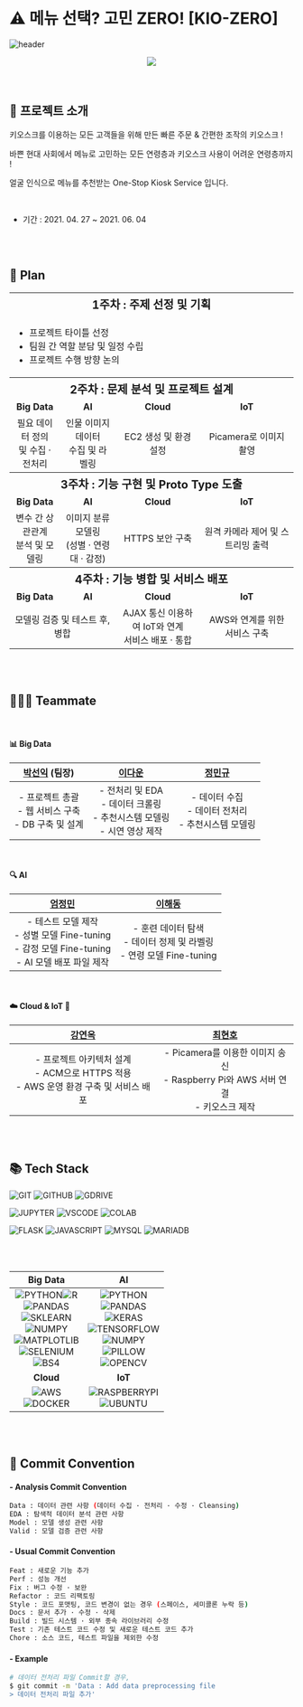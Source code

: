 # :warning: 메뉴 선택? 고민 ZERO! [KIO-ZERO]

![header](https://capsule-render.vercel.app/api?type=waving&color=FFD159&height=250&text=[KIO-ZERO]%20Project&&fontAlignY=45&desc=Multi%20Campus&Desc&descAlignY=25&descAlign=22)

<div align="center">
  <img src="https://user-images.githubusercontent.com/76501345/120985259-68bb1b00-c7b6-11eb-857c-f506df30dfb6.png">
</div>

<br>

<br>

## :pushpin: 프로젝트 소개

키오스크를 이용하는 모든 고객들을 위해 만든 빠른 주문 & 간편한 조작의 키오스크 !

바쁜 현대 사회에서 메뉴로 고민하는 모든 연령층과 키오스크 사용이 어려운 연령층까지 !

얼굴 인식으로 메뉴를 추천받는 One-Stop Kiosk Service 입니다.

<br>

- 기간 : 2021. 04. 27 ~ 2021. 06. 04

<br>

<br>

## :date: Plan

<table>
  <tr align="center">
    <th colspan="4"; style="font-size:20px";>1주차 : 주제 선정 및 기획</th>
  </tr>
  <tr>
    <td colspan="4">
    	<ul>
        <li>프로젝트 타이틀 선정</li>
        <li>팀원 간 역할 분담 및 일정 수립</li>
        <li>프로젝트 수행 방향 논의</li>
      </ul>
    </td>
  </tr>
  <tr align="center"; style="font-size:20px";>
    <th colspan="4">2주차 : 문제 분석 및 프로젝트 설계</th>
  </tr>
   <tr align="center"; style="font-weight:bold";>
    <td>Big Data</td>
    <td>AI</td>
    <td>Cloud</td>
    <td>IoT</td>
  </tr>
  <tr align="center">
    <td>필요 데이터 정의<br>및 수집 · 전처리</td>
    <td>인물 이미지 데이터<br>수집 및 라벨링</td>
    <td>EC2 생성 및 환경 설정</td>
    <td>Picamera로 이미지 촬영</td>
  </tr>
  <tr align="center"; style="font-size:20px";>
    <th colspan="4">3주차 : 기능 구현 및 Proto Type 도출</th>
  </tr>
   <tr align="center"; style="font-weight:bold";>
    <td>Big Data</td>
    <td>AI</td>
    <td>Cloud</td>
    <td>IoT</td>
  </tr>
  <tr align="center">
    <td>변수 간 상관관계<br>분석 및 모델링</td>
    <td>이미지 분류 모델링<br>(성별 · 연령대 · 감정)</td>
    <td>HTTPS 보안 구축</td>
    <td>원격 카메라 제어 및 스트리밍 출력</td>
  </tr>
  <tr align="center"; style="font-size:20px";>
    <th colspan="4">4주차 : 기능 병합 및 서비스 배포</th>
  </tr>
  <tr align="center"; style="font-weight:bold"; >
    <td>Big Data</td>
    <td>AI</td>
    <td>Cloud</td>
    <td>IoT</td>
  </tr>
  <tr align="center">
    <td colspan="2">모델링 검증 및 테스트 후, 병합</td>
    <td>AJAX 통신 이용하여 IoT와 연계<br>서비스 배포 · 통합</td>
    <td>AWS와 연계를 위한 서비스 구축</td>
  </tr>
</table>

<br>

<br>

## :family_man_woman_girl: Teammate

<br>

#### :bar_chart:  ​Big Data

|      [박선익](https://github.com/parksimis) (팀장)       |            [이다운](https://github.com/leedawoon)            |          [정민규](https://github.com/topdury)           |
| :------------------------------------------------------: | :----------------------------------------------------------: | :-----------------------------------------------------: |
| - 프로젝트 총괄<br>- 웹 서비스 구축<br>- DB 구축 및 설계 | - 전처리 및 EDA<br>- 데이터 크롤링<br>- 추천시스템 모델링<br>- 시연 영상 제작 | - 데이터 수집<br>- 데이터 전처리<br>- 추천시스템 모델링 |

<br>

#### :mag: AI

|           [엄정민](https://github.com/jungmin0710)           |           [이해동](https://github.com/leegongja07)           |
| :----------------------------------------------------------: | :----------------------------------------------------------: |
| - 테스트 모델 제작<br>- 성별 모델 Fine-tuning<br>- 감정 모델 Fine-tuning<br>- AI 모델 배포 파일 제작 | - 훈련 데이터 탐색<br>- 데이터 정제 및 라벨링<br>- 연령 모델 Fine-tuning |

<br>

#### :cloud: Cloud & IoT :nut_and_bolt:

|           [강연옥](https://github.com/janine-kang)           |             [최현호](https://github.com/choihhh)             |
| :----------------------------------------------------------: | :----------------------------------------------------------: |
| - 프로젝트 아키텍처 설계<br>- ACM으로 HTTPS 적용<br>- AWS 운영 환경 구축 및 서비스 배포 | - Picamera를 이용한 이미지 송신<br>- Raspberry Pi와 AWS 서버 연결<br>- 키오스크 제작 |

<br>

<br>

## :books:  ​Tech Stack

![GIT](https://img.shields.io/badge/Git-gray?style=plastic&logo=git) ![GITHUB](https://img.shields.io/badge/GitHub-gray?style=plastic&logo=github) ![GDRIVE](https://img.shields.io/badge/Google_Drive-gray?style=plastic&logo=google-drive)

![JUPYTER](https://img.shields.io/badge/Jupyter-v1.0.0-orange?style=plastic&logo=jupyter) ![VSCODE](https://img.shields.io/badge/VSCode-v1.56.2-blue?style=plastic&logo=visual-studio-code) ![COLAB](https://img.shields.io/badge/Google_Colab-gray?style=plastic&logo=google-colab)

![FLASK](https://img.shields.io/badge/Flask-v2.0.1-lightgray?style=plastic&logo=flask) ![JAVASCRIPT](https://img.shields.io/badge/Javascript-ES6+-yellow?style=plastic&logo=javascript) ![MYSQL](https://img.shields.io/badge/MySQL-v15.1-blue?style=plastic&logo=mysql) ![MARIADB](https://img.shields.io/badge/MariaDB-v10.5.10-navy?style=plastic&logo=mariadb)

<br>

<br>

|                           Big Data                           |                              AI                              |
| :----------------------------------------------------------: | :----------------------------------------------------------: |
| ![PYTHON](https://img.shields.io/badge/Python-v3.9-blue?style=plastic&logo=python)![R](https://img.shields.io/badge/R-v4.0.4-lightgray?style=plastic&logo=r)<br>![PANDAS](https://img.shields.io/badge/Pandas-v1.2.3-blue?style=plastic&logo=pandas)<br>![SKLEARN](https://img.shields.io/badge/Scikit_Learn-v0.24.1-orange?style=plastic&logo=scikit-learn)<br>![NUMPY](https://img.shields.io/badge/NumPy-v1.19.5-yellow?style=plastic&logo=numpy)<br>![MATPLOTLIB](https://img.shields.io/badge/Matplotlib-v3.3.4-lightgray?style=plastic&logo=matplotlib)<br>![SELENIUM](https://img.shields.io/badge/Selenium-v3.141.0-green?style=plastic&logo=selenium)<br>![BS4](https://img.shields.io/badge/BeautifulSoup4-v4.6.0-green?style=plastic&logo=beautifulsoup) | ![PYTHON](https://img.shields.io/badge/Python-v3.9-blue?style=plastic&logo=python)<br>![PANDAS](https://img.shields.io/badge/Pandas-v1.2.3-blue?style=plastic&logo=pandas)<br>![KERAS](https://img.shields.io/badge/Keras-v2.4.3-red?style=plastic&logo=keras)<br>![TENSORFLOW](https://img.shields.io/badge/Tensorflow-v2.5.0rc1-orange?style=plastic&logo=tensorflow)<br>![NUMPY](https://img.shields.io/badge/NumPy-v1.19.5-yellow?style=plastic&logo=numpy)<br>![PILLOW](https://img.shields.io/badge/Pillow-v8.1.2-yellow?style=plastic)<br>![OPENCV](https://img.shields.io/badge/OpenCV-v4.5.2.52-green?style=plastic&logo=opencv) |
|                         <b>Cloud</b>                         |                          <b>IoT</b>                          |
| ![AWS](https://img.shields.io/badge/AWS-gray?style=plastic&logo=amazon-aws)<br>![DOCKER](https://img.shields.io/badge/Docker-v19.03.11-blue?style=plastic&logo=docker) | ![RASPBERRYPI](https://img.shields.io/badge/Raspberry_Pi-red?style=plastic&logo=raspberry-pi)<br>![UBUNTU](https://img.shields.io/badge/Ubuntu-v20.10-orange?style=plastic&logo=ubuntu) |

<br>

<br>

## :traffic_light:  Commit Convention

#### - Analysis Commit Convention

```bash
Data : 데이터 관련 사항 (데이터 수집 · 전처리 · 수정 · Cleansing)
EDA : 탐색적 데이터 분석 관련 사항
Model : 모델 생성 관련 사항
Valid : 모델 검증 관련 사항
```

#### - Usual Commit Convention

```bash
Feat : 새로운 기능 추가
Perf : 성능 개선
Fix : 버그 수정 · 보완
Refactor : 코드 리팩토링
Style : 코드 포맷팅, 코드 변경이 없는 경우 (스페이스, 세미콜론 누락 등)
Docs : 문서 추가 · 수정 · 삭제
Build : 빌드 시스템 · 외부 종속 라이브러리 수정
Test : 기존 테스트 코드 수정 및 새로운 테스트 코드 추가
Chore : 소스 코드, 테스트 파일을 제외한 수정
```

#### - Example

```bash
# 데이터 전처리 파일 Commit할 경우,
$ git commit -m 'Data : Add data preprocessing file
> 데이터 전처리 파일 추가'
```


